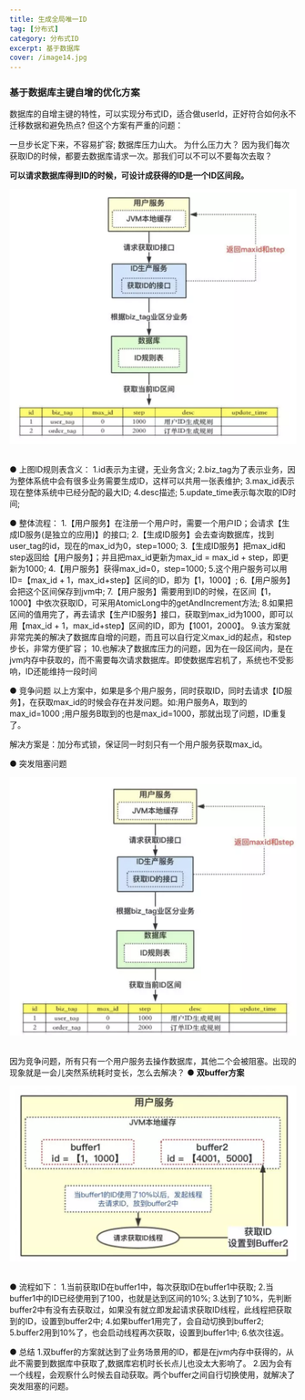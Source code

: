 ```yaml
---
title: 生成全局唯一ID
tag: [分布式]
category: 分布式ID
excerpt: 基于数据库
cover: /image14.jpg
---
```

### **基于数据库主键自增的优化方案**
数据库的自增主键的特性，可以实现分布式ID，适合做userId，正好符合如何永不迁移数据和避免热点? 但这个方案有严重的问题：

一旦步长定下来，不容易扩容;
数据库压力山大。
为什么压力大？
因为我们每次获取ID的时候，都要去数据库请求一次。那我们可以不可以不要每次去取？

**可以请求数据库得到ID的时候，可设计成获得的ID是一个ID区间段。**
<div style="text-align:center">
<img src="/利用数据库生成全局唯一ID/image1.jpg">
</div>
<br />

● 上图ID规则表含义：
	1.id表示为主键，无业务含义;
	2.biz_tag为了表示业务，因为整体系统中会有很多业务需要生成ID，这样可以共用一张表维护;
	3.max_id表示现在整体系统中已经分配的最大ID;
	4.desc描述;
	5.update_time表示每次取的ID时间;

● 整体流程：
	1.【用户服务】在注册一个用户时，需要一个用户ID；会请求【生成ID服务(是独立的应用)】的接口;
	2.【生成ID服务】会去查询数据库，找到user_tag的id，现在的max_id为0，step=1000;
	3.【生成ID服务】把max_id和step返回给【用户服务】；并且把max_id更新为max_id = max_id + step，即更新为1000;
	4.【用户服务】获得max_id=0，step=1000;
	5.这个用户服务可以用ID=【max_id + 1，max_id+step】区间的ID，即为【1，1000】;
	6.【用户服务】会把这个区间保存到jvm中;
	7.【用户服务】需要用到ID的时候，在区间【1，1000】中依次获取ID，可采用AtomicLong中的getAndIncrement方法;
	8.如果把区间的值用完了，再去请求【生产ID服务】接口，获取到max_id为1000，即可以用【max_id + 1，max_id+step】区间的ID，即为【1001，2000】。
	9.该方案就非常完美的解决了数据库自增的问题，而且可以自行定义max_id的起点，和step步长，非常方便扩容；
	10.也解决了数据库压力的问题，因为在一段区间内，是在jvm内存中获取的，而不需要每次请求数据库。即使数据库宕机了，系统也不受影响，ID还能维持一段时间

● 竞争问题
以上方案中，如果是多个用户服务，同时获取ID，同时去请求【ID服务】，在获取max_id的时候会存在并发问题。如:用户服务A，取到的max_id=1000 ;用户服务B取到的也是max_id=1000，那就出现了问题，ID重复了。

解决方案是：加分布式锁，保证同一时刻只有一个用户服务获取max_id。

● 突发阻塞问题
<div style="text-align:center">
<img src="/利用数据库生成全局唯一ID/image2.jpg">
</div>
<br />

因为竞争问题，所有只有一个用户服务去操作数据库，其他二个会被阻塞。出现的现象就是一会儿突然系统耗时变长，怎么去解决？
● **双buffer方案**

<div style="text-align:center">
<img src="/利用数据库生成全局唯一ID/image3.jpg">
</div>
<br />

● 流程如下：
	1.当前获取ID在buffer1中，每次获取ID在buffer1中获取;
	2.当buffer1中的ID已经使用到了100，也就是达到区间的10%;
	3.达到了10%，先判断buffer2中有没有去获取过，如果没有就立即发起请求获取ID线程，此线程把获取到的ID，设置到buffer2中;
	4.如果buffer1用完了，会自动切换到buffer2;
	5.buffer2用到10%了，也会启动线程再次获取，设置到buffer1中;
	6.依次往返。

● 总结
	1.双buffer的方案就达到了业务场景用的ID，都是在jvm内存中获得的，从此不需要到数据库中获取了,数据库宕机时长长点儿也没太大影响了。
	2.因为会有一个线程，会观察什么时候去自动获取。两个buffer之间自行切换使用，就解决了突发阻塞的问题。